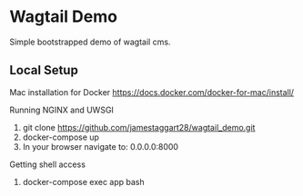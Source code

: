 # Wagtail Demo

Simple bootstrapped demo of wagtail cms.

## Local Setup

Mac installation for Docker
https://docs.docker.com/docker-for-mac/install/

Running NGINX and UWSGI
1. git clone https://github.com/jamestaggart28/wagtail_demo.git
2. docker-compose up
3. In your browser navigate to: 0.0.0.0:8000

Getting shell access
1. docker-compose exec app bash
